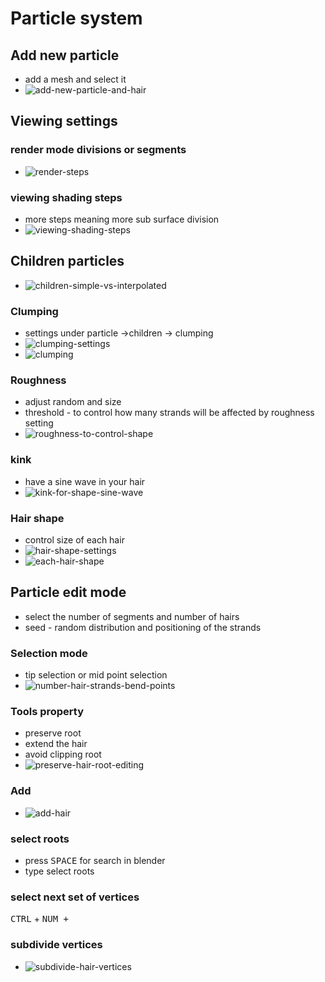 # Particle system
## Add new particle
- add a mesh and select it
- <img src="add-new-particle-and-hair.jpg" alt="add-new-particle-and-hair" />

## Viewing settings
### render mode divisions or segments
- <img src="render-steps.jpg" alt="render-steps" />

### viewing shading steps
- more steps meaning more sub surface division
- <img src="viewing-shading-steps.jpg" alt="viewing-shading-steps" />

## Children particles
- <img src="children-simple-vs-interpolated.jpg" alt="children-simple-vs-interpolated" />

### Clumping
- settings under particle ->children -> clumping
- <img src="clumping-settings.jpg" alt="clumping-settings" />
- <img src="clumping.jpg" alt="clumping" />

### Roughness
- adjust random and size
- threshold - to control how many strands will be affected by roughness setting
- <img src="roughness-to-control-shape.jpg" alt="roughness-to-control-shape" />

### kink 
- have a sine wave in your hair
- <img src="kink-for-shape-sine-wave.jpg" alt="kink-for-shape-sine-wave" />

### Hair shape
- control size of each hair
- <img src="hair-shape-settings.jpg" alt="hair-shape-settings" />
- <img src="each-hair-shape.jpg" alt="each-hair-shape" />

## Particle edit mode
- select the number of segments and number of hairs
- seed - random distribution and positioning of the strands

### Selection mode
- tip selection or mid point selection
- <img src="number-hair-strands-bend-points.jpg" alt="number-hair-strands-bend-points" />

### Tools property
- preserve root
- extend the hair
- avoid clipping root
- <img src="preserve-hair-root-editing.jpg" alt="preserve-hair-root-editing" />

### Add
- <img src="add-hair.jpg" alt="add-hair" />

### select roots
- press <kbd>SPACE</kbd> for search in blender
- type select roots

### select next set of vertices
<kbd>CTRL</kbd> + <kbd>NUM +</kbd>

### subdivide vertices
- <img src="subdivide-hair-vertices.jpg" alt="subdivide-hair-vertices" />
